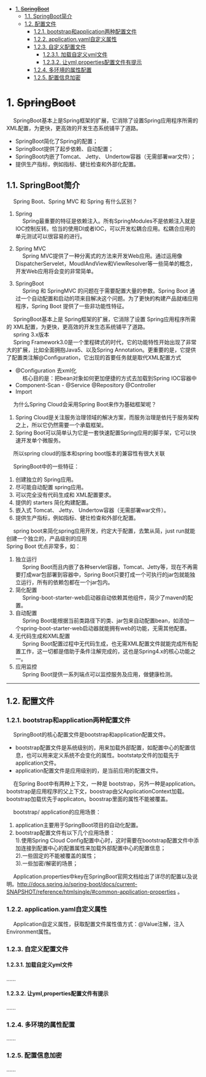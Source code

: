 

<!-- TOC -->

- [1. ~~SpringBoot~~](#1-springboot)
    - [1.1. SpringBoot简介](#11-springboot简介)
    - [1.2. 配置文件](#12-配置文件)
        - [1.2.1. bootstrap和application两种配置文件](#121-bootstrap和application两种配置文件)
        - [1.2.2. application.yaml自定义属性](#122-applicationyaml自定义属性)
        - [1.2.3. 自定义配置文件](#123-自定义配置文件)
            - [1.2.3.1. 加载自定义yml文件](#1231-加载自定义yml文件)
            - [1.2.3.2. 让yml,properties配置文件有提示](#1232-让ymlproperties配置文件有提示)
        - [1.2.4. 多环境的属性配置](#124-多环境的属性配置)
        - [1.2.5. 配置信息加密](#125-配置信息加密)

<!-- /TOC -->

# 1. ~~SpringBoot~~  
&emsp; SpringBoot基本上是Spring框架的扩展，它消除了设置Spring应用程序所需的XML配置，为更快，更高效的开发生态系统铺平了道路。  

* SpringBoot简化了Spring的配置；
* SpringBoot提供了起步依赖、自动配置；
* SpringBoot内嵌了Tomcat、 Jetty、 Undertow容器（无需部署war文件）；
* 提供生产指标，例如指标、健壮检查和外部化配置。  


## 1.1. SpringBoot简介  
&emsp; Spring Boot、Spring MVC 和 Spring 有什么区别？  
1. Spring  
&emsp; Spring最重要的特征是依赖注入。所有SpringModules不是依赖注入就是IOC控制反转。恰当的使用DI或者IOC，可以开发松耦合应用。松耦合应用的单元测试可以很容易的进行。  
2. Spring MVC    
&emsp; Spring MVC提供了一种分离式的方法来开发Web应用。通过运用像DispatcherServelet，MoudlAndView和ViewResolver等一些简单的概念，开发Web应用将会变的非常简单。  


3. SpringBoot   
&emsp; Spring 和 SpringMVC 的问题在于需要配置大量的参数。Spring Boot 通过一个自动配置和启动的项来目解决这个问题。为了更快的构建产品就绪应用程序，Spring Boot 提供了一些非功能性特征。  


&emsp; SpringBoot基本上是 Spring框架的扩展，它消除了设置 Spring应用程序所需的 XML配置，为更快，更高效的开发生态系统铺平了道路。  
&emsp; spring 3.x版本  
&emsp; Spring Framework3.0是一个里程碑式的时代，它的功能特性开始出现了非常大的扩展，比如全面拥抱Java5、以及Spring Annotation。更重要的是，它提供了配置类注解@Configuration，它出现的首要任务就是取代XML配置方式  

* @Configuration 去xml化  
&emsp; 核心目的是：把bean对象如何更加便捷的方式去加载到Spring IOC容器中  
* Component-Scan - @Service @Repository @Controller
* Import  

&emsp; 为什么Spring Cloud会采用Spring Boot来作为基础框架呢？    
1. Spring Cloud是关注服务治理领域的解决方案，而服务治理是依托于服务架构之上，所以它仍然需要一个承载框架。  
2. Spring Boot可以简单认为它是一套快速配置Spring应用的脚手架，它可以快速开发单个微服务。  

&emsp; 所以spring cloud的版本和spring boot版本的兼容性有很大关联  

&emsp; SpringBoot中的一些特征：  
1. 创建独立的 Spring应用。  
4. 尽可能自动配置 spring应用。 
6. 可以完全没有代码生成和 XML配置要求。 
3. 提供的 starters 简化构建配置。  
2. 嵌入式 Tomcat、 Jetty、 Undertow容器（无需部署war文件）。  
5. 提供生产指标，例如指标、健壮检查和外部化配置。  


&emsp; spring boot来简化spring应用开发，约定大于配置，去繁从简，just run就能创建一个独立的，产品级别的应用  
Spring Boot 优点非常多，如：  
1. 独立运行  
&emsp; Spring Boot而且内嵌了各种servlet容器，Tomcat、Jetty等，现在不再需要打成war包部署到容器中，Spring Boot只要打成一个可执行的jar包就能独立运行，所有的依赖包都在一个jar包内。  
2. 简化配置  
&emsp; Spring-boot-starter-web启动器自动依赖其他组件，简少了maven的配置。  
3. 自动配置  
&emsp; Spring Boot能根据当前类路径下的类、jar包来自动配置bean，如添加一个spring-boot-starter-web启动器就能拥有web的功能，无需其他配置。  
4. 无代码生成和XML配置  
&emsp; Spring Boot配置过程中无代码生成，也无需XML配置文件就能完成所有配置工作，这一切都是借助于条件注解完成的，这也是Spring4.x的核心功能之一。  
5. 应用监控  
&emsp; Spring Boot提供一系列端点可以监控服务及应用，做健康检测。  



-----

## 1.2. 配置文件  
### 1.2.1. bootstrap和application两种配置文件
&emsp; SpringBoot的核心配置文件是bootstrap和application配置文件。  

* bootstrap配置文件是系统级别的，用来加载外部配置，如配置中心的配置信息，也可以用来定义系统不会变化的属性。bootstatp文件的加载先于application文件。  
* application配置文件是应用级别的，是当前应用的配置文件。  

&emsp; 在Spring Boot中有两种上下文，一种是 bootstrap，另外一种是application。bootstrap是应用程序的父上下文，boostrap由父ApplicationContext加载。bootstrap加载优先于applicaton。boostrap里面的属性不能被覆盖。  

&emsp; bootstrap/ application的应用场景：  
1. application主要用于SpringBoot项目的自动化配置。  
2. bootstrap配置文件有以下几个应用场景：  
1).使用Spring Cloud Config配置中心时，这时需要在bootstrap配置文件中添加连接到配置中心的配置属性来加载外部配置中心的配置信息；  
2).一些固定的不能被覆盖的属性；  
3).一些加密/解密的场景；  

&emsp; Application.properties中key在SpringBoot官网文档给出了详尽的配置以及说明。http://docs.spring.io/spring-boot/docs/current-SNAPSHOT/reference/htmlsingle/#common-application-properties 。

### 1.2.2. application.yaml自定义属性  
&emsp; Application自定义属性，获取配置文件属性值方式：@Value注解，注入Environment属性。  

### 1.2.3. 自定义配置文件  
#### 1.2.3.1. 加载自定义yml文件  
......
<!-- 

https://blog.csdn.net/wangzhihao1994/article/details/96721708
https://www.cnblogs.com/huahua035/p/11272464.html

-->

#### 1.2.3.2. 让yml,properties配置文件有提示
<!--
超实用，Spring Boot 让yml,properties配置文件有提示 
https://mp.weixin.qq.com/s?__biz=MzA4NjgxMjQ5Mg==&mid=2665762955&idx=1&sn=95c84bb2bd98b2a7ad1ddf674bd51959&chksm=84d202a8b3a58bbed74fd75ebcacd0306dc903a7737833f022fa69ce5b7c381753a7ebd7f6f0&mpshare=1&scene=1&srcid=&sharer_sharetime=1573691098077&sharer_shareid=b256218ead787d58e0b58614a973d00d&key=2459be73db906624e0949067f9260b7dff7fc16439cfbba9bed0142b226a920e566c156662dadf2b9695e0da6ac283e4bf4df8bdb6c156c8f21b2df31ecf98b28126c08f0a024633087f0a70cc074936&ascene=1&uin=MTE1MTYxNzY2MQ%3D%3D&devicetype=Windows+10&version=62070152&lang=zh_CN&pass_ticket=9PZBgG0W8u5aIQH8JwuoebfJbcWXVv%2F8Jwpab0URWoWCafXeDrv6e7zaSa2n%2B7Oa
-->

......

### 1.2.4. 多环境的属性配置  
......

### 1.2.5. 配置信息加密  
......


